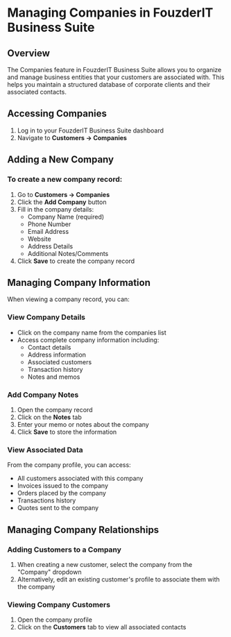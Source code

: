 # Managing Companies in FouzderIT Business Suite

## Overview

The Companies feature in FouzderIT Business Suite allows you to organize and manage business entities that your customers are associated with. This helps you maintain a structured database of corporate clients and their associated contacts.

## Accessing Companies

1.  Log in to your FouzderIT Business Suite dashboard
2.  Navigate to **Customers → Companies**

## Adding a New Company

### To create a new company record:

1.  Go to **Customers → Companies**
2.  Click the **Add Company** button
3.  Fill in the company details:
    - Company Name (required)
    - Phone Number
    - Email Address
    - Website
    - Address Details
    - Additional Notes/Comments
4.  Click **Save** to create the company record

## Managing Company Information

When viewing a company record, you can:

### View Company Details

- Click on the company name from the companies list
- Access complete company information including:
  - Contact details
  - Address information
  - Associated customers
  - Transaction history
  - Notes and memos

### Add Company Notes

1.  Open the company record
2.  Click on the **Notes** tab
3.  Enter your memo or notes about the company
4.  Click **Save** to store the information

### View Associated Data

From the company profile, you can access:

- All customers associated with this company
- Invoices issued to the company
- Orders placed by the company
- Transactions history
- Quotes sent to the company

## Managing Company Relationships

### Adding Customers to a Company

1.  When creating a new customer, select the company from the "Company" dropdown
2.  Alternatively, edit an existing customer's profile to associate them with the company

### Viewing Company Customers

1.  Open the company profile
2.  Click on the **Customers** tab to view all associated contacts
